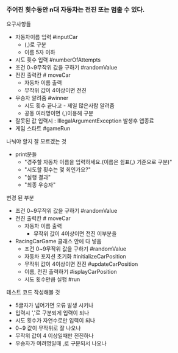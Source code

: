 ### 주어진 횟수동안 n대 자동차는 전진 또는 멈출 수 있다.
요구사항들

- 자동차이름 입력             #inputCar
  - (,)로 구분
  - 이름 5자 이하
- 시도 횟수 입력             #numberOfAttempts
- 조건 0~9무작위 값을 구하기   #randomValue
- 전진 출력칸                # moveCar
  - 자동차 이름 출력
  - 무작위 값이 4이상이면 전진 
- 우승자 알려줌              #winner
  - 시도 횟수 끝나고 - 제일 많은사람 알려줌
  - 공동 여러명이면 (,)이용해 구분
- 잘못된 값 입력시 : IllegalArgumentException 발생후 앱종료
- 게임 스타트               #gameRun


나눠야 할지 잘 모르겠는 것
- print문들
  - "경주할 자동차 이름을 입력하세요.(이름은 쉼표(,) 기준으로 구분)"
  - "시도할 횟수는 몇 회인가요?"
  - "실행 결과"
  - "최종 우승자"


변경 된 부분
- 조건 0~9무작위 값을 구하기   #randomValue
- 전진 출력칸                # moveCar
  - 자동차 이름 출력
    - 무작위 값이 4이상이면 전진 
이부분을    
- RacingCarGame 클래스 안에 다 넣음
  - 조건 0~9무작위 값을 구하기   #randomValue
  - 자동차 포지션 초기화 #initializeCarPosition
  - 무작위 값이 4이상이면 전진 #updateCarPosition
  - 이름, 전진 출력하기 #isplayCarPosition
  - 시도 횟수만큼 실행 #run

테스트 코드 작성해볼 것
- 5글자가 넘어가면 오류 발생 시키나
- 입력시 ','로 구분되게 입력이 되나
- 시도 횟수가 자연수로만 입력이 되나
- 0~9 값이 무작위로 잘 나오나
- 무작위 값이 4 이상일때만 전진하나
- 우승자가 여려명일때 ,로 구분되서 나오나